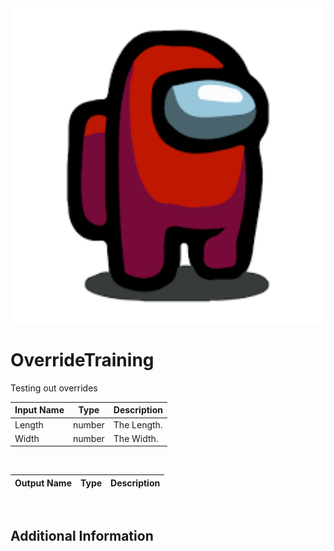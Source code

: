 <img src="preview.png" width="512">

# OverrideTraining

Testing out overrides

|Input Name|Type|Description|
|---|---|---|
|Length|number|The Length.|
|Width|number|The Width.|


<br>

|Output Name|Type|Description|
|---|---|---|


<br>

## Additional Information